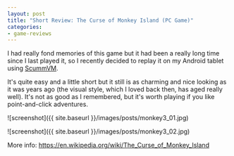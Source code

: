 ```yaml
---
layout: post
title: "Short Review: The Curse of Monkey Island (PC Game)"
categories:
- game-reviews
---
```


<p>I had really fond memories of this game but it had been a really long time since I last played it, so I recently decided to replay it on my Android tablet using <a href="https://en.wikipedia.org/wiki/ScummVM">ScummVM</a>.</p>
<p>It's quite easy and a little short but it still is as charming and nice looking as it was years ago (the visual style, which I loved back then, has aged really well). It's not as good as I remembered, but it's worth playing if you like point-and-click adventures.</p>


![screenshot]({{ site.baseurl }}/images/posts/monkey3_01.jpg)


![screenshot]({{ site.baseurl }}/images/posts/monkey3_02.jpg)


<p>More info: <a href="https://en.wikipedia.org/wiki/The_Curse_of_Monkey_Island">https://en.wikipedia.org/wiki/The_Curse_of_Monkey_Island</a></p>
